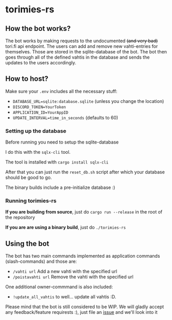 # torimies-rs

## How the bot works?

The bot works by making requests to the undocumented ~~(and very bad)~~ tori.fi api endpoint.
The users can add and remove new vahti-entries for themselves. Those are stored in the sqlite-database of the bot.
The bot then goes through all of the defined vahtis in the database and sends the updates to the users accordingly.

## How to host?

Make sure your `.env` includes all the necessary stuff:
* `DATABASE_URL=sqlite:database.sqlite` (unless you change the location)
* `DISCORD_TOKEN=YourToken`
* `APPLICATION_ID=YourAppID`
* `UPDATE_INTERVAL=time_in_seconds` (defaults to 60)

### Setting up the database

Before running you need to setup the sqlite-database

I do this with the `sqlx-cli` tool.

The tool is installed with `cargo install sqlx-cli`

After that you can just run the `reset_db.sh` script
after which your database should be good to go.

The binary builds include a pre-initialize database :)

### Running torimies-rs

**If you are building from source**, just do `cargo run --release`
in the root of the repository

**If you are are using a binary build**, just do `./torimies-rs`

## Using the bot

The bot has two main commands implemented as application commands (slash-commands)
and those are:
* `/vahti url` Add a new vahti with the specified url
* `/poistavahti url` Remove the vahti with the specified url

One additional owner-commmand is also included:
* `!update_all_vahtis` to well... update all vahtis :D.


Please mind that the bot is still considered to be WIP.
We will gladly accept any feedback/feature requirests :), just file an [issue](https://github.com/lajp/torimies-rs/issues) and we'll look into it
